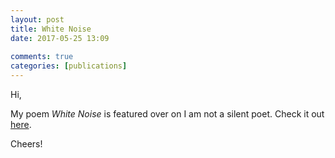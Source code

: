 ```yaml
---  
layout: post  
title: White Noise  
date: 2017-05-25 13:09  
  
comments: true  
categories: [publications]  
---  
```

Hi,  

My poem *White Noise* is featured over on I am not a silent poet. Check it out <a href="https://iamnotasilentpoet.wordpress.com/2017/05/24/white-noise-by-david-ralph-lewis/">here</a>.  

Cheers!  
